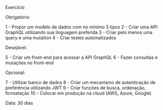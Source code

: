 Exercício

Obrigatório:

1 - Propor um modelo de dados com no mínimo 3 tipos
2 - Criar uma API GraphQL utilizando sua linguagem preferida
3 - Criar pelo menos uma query e uma mutation
4 - Criar testes automatizados

Desejável:

5 - Criar um front-end para acessar a API GraphQL
6 - Fazer consultas e mutações no front-end

Opcional:

7 - Utilizar banco de dados
8 - Criar um mecanismo de autenticação de preferência utilizando JWT
9 - Criar funções de busca, ordenação, formatação
10 - Colocar em produção na cloud (AWS, Azure, Google)

Data: 30 dias
